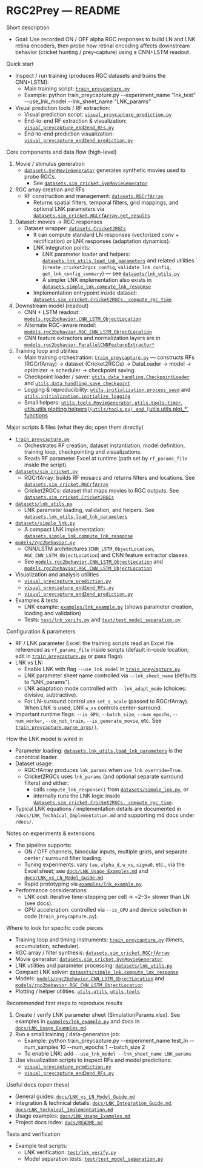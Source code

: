 # RGC2Prey — README

Short description
- Goal: Use recorded ON / OFF alpha RGC responses to build LN and LNK retina encoders, then probe how retinal encoding affects downstream behavior (cricket hunting / prey-capture) using a CNN+LSTM readout.

Quick start
- Inspect / run training (produces RGC datasets and trains the CNN+LSTM):
  - Main training script: [`train_preycapture.py`](train_preycapture.py)
  - Example: python train_preycapture.py --experiment_name "lnk_test" --use_lnk_model --lnk_sheet_name "LNK_params"
- Visual prediction tools / RF extraction:
  - Visual prediction script: [`visual_preycapture_prediction.py`](visual_preycapture_prediction.py)
  - End-to-end RF extraction & visualization: [`visual_preycapture_end2end_RFs.py`](visual_preycapture_end2end_RFs.py)
  - End-to-end prediction visualization: [`visual_preycapture_end2end_prediction.py`](visual_preycapture_end2end_prediction.py)

Core components and data flow (high-level)
1. Movie / stimulus generation
   - [`datasets.SynMovieGenerator`](datasets/sim_cricket.py) generates synthetic movies used to probe RGCs.
     - See [`datasets.sim_cricket.SynMovieGenerator`](datasets/sim_cricket.py)
2. RGC array creation and RFs
   - RF construction and management: [`datasets.RGCrfArray`](datasets/sim_cricket.py)
     - Returns spatial filters, temporal filters, grid mappings, and optional LNK parameters via [`datasets.sim_cricket.RGCrfArray.get_results`](datasets/sim_cricket.py)
3. Dataset: movies → RGC responses
   - Dataset wrapper: [`datasets.Cricket2RGCs`](datasets/sim_cricket.py)
     - It can compute standard LN responses (vectorized conv + rectification) or LNK responses (adaptation dynamics).
     - LNK integration points:
       - LNK parameter loader and helpers: [`datasets.lnk_utils.load_lnk_parameters`](datasets/lnk_utils.py) and related utilities (`create_cricket2rgcs_config`, `validate_lnk_config`, `get_lnk_config_summary`) — see [`datasets/lnk_utils.py`](datasets/lnk_utils.py)
       - A simpler LNK implementation also exists in [`datasets.simple_lnk.compute_lnk_response`](datasets/simple_lnk.py)
     - Implementation entrypoint inside dataset: [`datasets.sim_cricket.Cricket2RGCs._compute_rgc_time`](datasets/sim_cricket.py)
4. Downstream model (readout)
   - CNN + LSTM readout: [`models.rgc2behavior.CNN_LSTM_ObjectLocation`](models/rgc2behavior.py)
   - Alternate RGC-aware model: [`models.rgc2behavior.RGC_CNN_LSTM_ObjectLocation`](models/rgc2behavior.py)
   - CNN feature extractors and normalization layers are in [`models.rgc2behavior.ParallelCNNFeatureExtractor*` ](models/rgc2behavior.py)
5. Training loop and utilities
   - Main training orchestration: [`train_preycapture.py`](train_preycapture.py) — constructs RFs (RGCrfArray) → dataset (Cricket2RGCs) → DataLoader → model → optimizer → scheduler → checkpoint saving.
   - Checkpoint loader / saver: [`utils.data_handling.CheckpointLoader`](utils/data_handling.py) and [`utils.data_handling.save_checkpoint`](utils/data_handling.py)
   - Logging & reproducibility: [`utils.initialization.process_seed`](utils/initialization.py) and [`utils.initialization.initialize_logging`](utils/initialization.py)
   - Small helpers: [`utils.tools.MovieGenerator`, `utils.tools.timer`, utils.utils plotting helpers`](utils/tools.py) and [`utils.utils.plot_*` functions](utils/utils.py)

Major scripts & files (what they do; open them directly)
- [`train_preycapture.py`](train_preycapture.py)
  - Orchestrates RF creation, dataset instantiation, model definition, training loop, checkpointing and visualizations.
  - Reads RF parameter Excel at runtime (path set by `rf_params_file` inside the script).
- [`datasets/sim_cricket.py`](datasets/sim_cricket.py)
  - RGCrfArray: builds RF mosaics and returns filters and locations. See [`datasets.sim_cricket.RGCrfArray`](datasets/sim_cricket.py)
  - Cricket2RGCs: dataset that maps movies to RGC outputs. See [`datasets.sim_cricket.Cricket2RGCs`](datasets/sim_cricket.py)
- [`datasets/lnk_utils.py`](datasets/lnk_utils.py)
  - LNK parameter loading, validation, and helpers. See [`datasets.lnk_utils.load_lnk_parameters`](datasets/lnk_utils.py)
- [`datasets/simple_lnk.py`](datasets/simple_lnk.py)
  - A compact LNK implementation: [`datasets.simple_lnk.compute_lnk_response`](datasets/simple_lnk.py)
- [`models/rgc2behavior.py`](models/rgc2behavior.py)
  - CNN/LSTM architectures (`CNN_LSTM_ObjectLocation`, `RGC_CNN_LSTM_ObjectLocation`) and CNN feature extractor classes.
  - See [`models.rgc2behavior.CNN_LSTM_ObjectLocation`](models/rgc2behavior.py) and [`models.rgc2behavior.RGC_CNN_LSTM_ObjectLocation`](models/rgc2behavior.py)
- Visualization and analysis utilities
  - [`visual_preycapture_prediction.py`](visual_preycapture_prediction.py)
  - [`visual_preycapture_end2end_RFs.py`](visual_preycapture_end2end_RFs.py)
  - [`visual_preycapture_end2end_prediction.py`](visual_preycapture_end2end_prediction.py)
- Examples & tests
  - LNK example: [`examples/lnk_example.py`](examples/lnk_example.py) (shows parameter creation, loading and validation)
  - Tests: [`test/lnk_verify.py`](test/lnk_verify.py) and [`test/test_model_separation.py`](test/test_model_separation.py)

Configuration & parameters
- RF / LNK parameter Excel: the training scripts read an Excel file referenced as `rf_params_file` inside scripts (default in-code location; edit in [`train_preycapture.py`](train_preycapture.py) or pass flags).
- LNK vs LN:
  - Enable LNK with flag `--use_lnk_model` in [`train_preycapture.py`](train_preycapture.py).
  - LNK parameter sheet name controlled via `--lnk_sheet_name` (defaults to "LNK_params").
  - LNK adaptation mode controlled with `--lnk_adapt_mode` (choices: divisive, subtractive).
  - For LN-surround control use `set_s_scale` (passed to RGCrfArray). When LNK is used, LNK `w_xs` controls center-surround.
- Important runtime flags: `--is_GPU`, `--batch_size`, `--num_epochs`, `--num_worker`, `--do_not_train`, `--is_generate_movie`, etc. See [`train_preycapture.parse_args()`](train_preycapture.py).

How the LNK model is wired in
- Parameter loading: [`datasets.lnk_utils.load_lnk_parameters`](datasets/lnk_utils.py) is the canonical loader.
- Dataset usage:
  - RGCrfArray produces `lnk_params` when `use_lnk_override=True`.
  - Cricket2RGCs uses `lnk_params` (and optional separate surround filters) and either:
    - calls `compute_lnk_response()` from [`datasets/simple_lnk.py`](datasets/simple_lnk.py), or
    - internally runs the LNK logic inside [`datasets.sim_cricket.Cricket2RGCs._compute_rgc_time`](datasets/sim_cricket.py).
- Typical LNK equations / implementation details are documented in `/docs/LNK_Technical_Implementation.md` and supporting md docs under `/docs/`.

Notes on experiments & extensions
- The pipeline supports:
  - ON / OFF channels, binocular inputs, multiple grids, and separate center / surround filter loading.
  - Tuning experiments: vary `tau`, `alpha_d`, `w_xs`, `sigma0`, etc., via the Excel sheet; see [`docs/LNK_Usage_Examples.md`](docs/LNK_Usage_Examples.md) and [`docs/LNK_vs_LN_Model_Guide.md`](docs/LNK_vs_LN_Model_Guide.md).
  - Rapid prototyping via [`examples/lnk_example.py`](examples/lnk_example.py).
- Performance considerations:
  - LNK cost: iterative time-stepping per cell -> ~2–3× slower than LN (see docs).
  - GPU acceleration: controlled via `--is_GPU` and device selection in code (`train_preycapture.py`).

Where to look for specific code pieces
- Training loop and timing instruments: [`train_preycapture.py`](train_preycapture.py) (timers, accumulation, scheduler).
- RGC array / filter synthesis: [`datasets.sim_cricket.RGCrfArray`](datasets/sim_cricket.py)
- Movie generator: [`datasets.sim_cricket.SynMovieGenerator`](datasets/sim_cricket.py)
- LNK utilities and parameter processing: [`datasets/lnk_utils.py`](datasets/lnk_utils.py)
- Compact LNK solver: [`datasets/simple_lnk.compute_lnk_response`](datasets/simple_lnk.py)
- Models: [`models/rgc2behavior.CNN_LSTM_ObjectLocation`](models/rgc2behavior.py) and [`models/rgc2behavior.RGC_CNN_LSTM_ObjectLocation`](models/rgc2behavior.py)
- Plotting / helper utilities: [`utils.utils`](utils/utils.py), [`utils.tools`](utils/tools.py)

Recommended first steps to reproduce results
1. Create / verify LNK parameter sheet (SimulationParams.xlsx). See examples in [`examples/lnk_example.py`](examples/lnk_example.py) and docs in [`docs/LNK_Usage_Examples.md`](docs/LNK_Usage_Examples.md).
2. Run a small training / data-generation job:
   - Example: python train_preycapture.py --experiment_name test_ln --num_samples 10 --num_epochs 1 --batch_size 2
   - To enable LNK: add `--use_lnk_model --lnk_sheet_name LNK_params`
3. Use visualization scripts to inspect RFs and model predictions:
   - [`visual_preycapture_prediction.py`](visual_preycapture_prediction.py)
   - [`visual_preycapture_end2end_RFs.py`](visual_preycapture_end2end_RFs.py)

Useful docs (open these)
- General guides: [`docs/LNK_vs_LN_Model_Guide.md`](docs/LNK_vs_LN_Model_Guide.md)
- Integration & technical details: [`docs/LNK_Integration_Guide.md`](docs/LNK_Integration_Guide.md), [`docs/LNK_Technical_Implementation.md`](docs/LNK_Technical_Implementation.md)
- Usage examples: [`docs/LNK_Usage_Examples.md`](docs/LNK_Usage_Examples.md)
- Project docs index: [`docs/README.md`](docs/README.md)

Tests and verification
- Example test scripts:
  - LNK verification: [`test/lnk_verify.py`](test/lnk_verify.py)
  - Model separation tests: [`test/test_model_separation.py`](test/test_model_separation.py)
